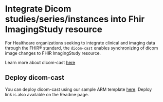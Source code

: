 # Integrate Dicom studies/series/instances into Fhir ImagingStudy resource

For Healthcare organizations seeking to integrate clinical and imaging data through the FHIR® standard, the `dicom-cast` enables synchronizing of dicom image changes to FHIR ImagingStudy resource.

Learn more about dicom-cast [here](/docs/Concepts/dicom-cast.md)

## Deploy dicom-cast

You can deploy dicom-cast using our sample ARM template [here](/converter/dicom-cast/samples/templates/default-azuredeploy.json).
Deploy link is also available on the Readme page.
